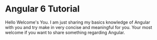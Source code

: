 # Angular 6 Tutorial 
Hello Welcome's You.
I am just sharing my basics knowledge of Angular with you and try make in very concise and meaningful for you.
Your most welcome if you want to share something regarding Angular.
